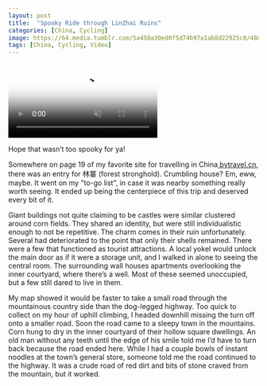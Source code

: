 ```yaml
---
layout: post
title:  "Spooky Ride through LinZhai Ruins"
categories: [China, Cycling]
image: https://64.media.tumblr.com/5a458a30ed0f5d74b97a1ab8d22925c0/48d5b6e291c753b6-e9/s540x810/74a2f13f9082260a51ad660f23768881c0551715.jpg
tags: [China, Cycling, Video]
---
```


<video controls="controls" autoplay="autoplay" muted="muted" poster="https://64.media.tumblr.com/5a458a30ed0f5d74b97a1ab8d22925c0/48d5b6e291c753b6-e9/s540x810/74a2f13f9082260a51ad660f23768881c0551715.jpg"><source src="https://va.media.tumblr.com/tumblr_r1y57q29iy1ubdk8f.mp4" type="video/mp4"></video>


<p>Hope that wasn&rsquo;t too spooky for ya!</p>

<p>Somewhere on page 19 of my favorite site for travelling in China<a href="http://www.bytravel.cn/"> bytravel.cn</a>, there was an entry for 林寨 (forest stronghold). Crumbling house? Em, eww, maybe. It went on my &quot;to-go list&quot;, in case it was nearby something really worth seeing. It ended up being the centerpiece of this trip and deserved every bit of it.</p>

<p>Giant buildings not quite claiming to be castles were similar clustered around corn fields. They shared an identity, but were still individualistic enough to not be repetitive. The charm comes in their ruin unfortunately. Several had deteriorated to the point that only their shells remained. There were a few that functioned as tourist attractions. A local yokel would unlock the main door as if it were a storage unit, and I walked in alone to seeing the central room. The surrounding wall houses apartments overlooking the inner courtyard, where there&rsquo;s a well. Most of these seemed unoccupied, but a few still dared to live in them.</p>

<p>My map showed it would be faster to take a small road through the mountainous country side than the dog-legged highway. Too quick to collect on my hour of uphill climbing, I headed downhill missing the turn off onto a smaller road. Soon the road came to a sleepy town in the mountains. Corn hung to dry in the inner courtyard of their hollow square dwellings. An old man without any teeth until the edge of his smile told me I&rsquo;d have to turn back because the road ended here. While I had a couple bowls of instant noodles at the town&rsquo;s general store, someone told me the road continued to the highway. It was a crude road of red dirt and bits of stone craved from the mountain, but it worked.</p>
